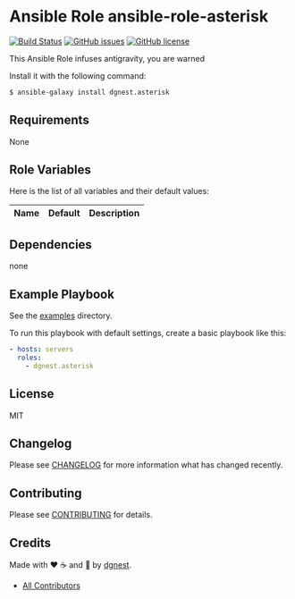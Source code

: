 # Ansible Role ansible-role-asterisk

[![Build Status](https://travis-ci.org/dgnest/ansible-role-asterisk.svg)](https://travis-ci.org/dgnest/ansible-role-asterisk)
[![GitHub issues](https://img.shields.io/github/issues/dgnest/ansible-role-asterisk.svg)](https://github.com/dgnest/ansible-role-asterisk/issues)
[![GitHub license](https://img.shields.io/github/license/mashape/apistatus.svg?style=flat-square)](LICENSE)


This Ansible Role infuses antigravity, you are warned

Install it with the following command:

```bash
$ ansible-galaxy install dgnest.asterisk
```

Requirements
------------

None

## Role Variables

Here is the list of all variables and their default values:

| Name                                    | Default                       | Description                                   |
|:----------------------------------------|:------------------------------|:----------------------------------------------|


## Dependencies

none

## Example Playbook

See the [examples](./examples/) directory.

To run this playbook with default settings, create a basic playbook like this:

```yaml
- hosts: servers
  roles:
    - dgnest.asterisk
```

## License

MIT

## Changelog

Please see [CHANGELOG](CHANGELOG.md) for more information what has changed recently.

## Contributing

Please see [CONTRIBUTING](CONTRIBUTING.md) for details.

## Credits

Made with :heart: :coffee: and :pizza: by [dgnest][link-company].

- [All Contributors][link-contributors]


[link-company]: https://github.com/dgnest
[link-author]: https://github.com/luismayta
[link-contributors]: AUTHORS